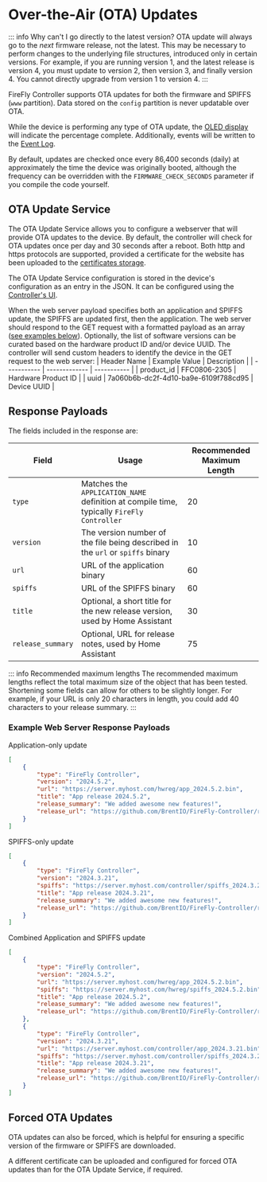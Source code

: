 # Over-the-Air (OTA) Updates

::: info Why can't I go directly to the latest version?
OTA update will always go to the _next_ firmware release, not the latest.  This may be necessary to perform changes to the underlying file structures, introduced only in certain versions.  For example, if you are running version 1, and the latest release is version 4, you must update to version 2, then version 3, and finally version 4.  You cannot directly upgrade from version 1 to version 4.
:::

FireFly Controller supports OTA updates for both the firmware and SPIFFS (`www` partition).  Data stored on the `config` partition is never updatable over OTA.

While the device is performing any type of OTA update, the [OLED display](/controller/support/OLED_screens/#ota-update) will indicate the percentage complete.  Additionally, events will be written to the [Event Log](/controller/support/event_and_error_logs).

By default, updates are checked once every 86,400 seconds (daily) at approximately the time the device was originally booted, although the frequency can be overridden with the `FIRMWARE_CHECK_SECONDS` parameter if you compile the code yourself.

## OTA Update Service
The OTA Update Service allows you to configure a webserver that will provide OTA updates to the device.  By default, the controller will check for OTA updates once per day and 30 seconds after a reboot.  Both http and https protocols are supported, provided a certificate for the website has been uploaded to the [certificates storage](/controller/support/certificate_management).

The OTA Update Service configuration is stored in the device's configuration as an entry in the JSON.  It can be configured using the [Controller's UI](/controller/software/controller/configuration/ota).

When the web server payload specifies both an application and SPIFFS update, the SPIFFS are updated first, then the application.  The web server should respond to the GET request with a formatted payload as an array ([see examples below](#example-web-server-response-payloads)).  Optionally, the list of software versions can be curated based on the hardware product ID and/or device UUID.  The controller will send custom headers to identify the device in the GET request to the web server:
| Header Name | Example Value | Description |
| ----------- | ------------- | ----------- |
| product_id | FFC0806-2305 | Hardware Product ID |
| uuid | 7a060b6b-dc2f-4d10-ba9e-6109f788cd95 | Device UUID |

## Response Payloads

The fields included in the response are:

| Field | Usage | Recommended Maximum Length |
| ----- | ----- | -------------------------- |
| `type` | Matches the `APPLICATION_NAME` definition at compile time, typically `FireFly Controller` | 20 |
| `version` | The version number of the file being described in the `url` or `spiffs` binary | 10 |
| `url` | URL of the application binary | 60 |
| `spiffs` | URL of the SPIFFS binary | 60 |
| `title` | Optional, a short title for the new release version, used by Home Assistant | 30 |
| `release_summary` | Optional, URL for release notes, used by Home Assistant | 75 |

::: info Recommended maximum lengths
The recommended maximum lengths reflect the total maximum size of the object that has been tested.  Shortening some fields can allow for others to be slightly longer.  For example, if your URL is only 20 characters in length, you could add 40 characters to your release summary.
:::


### Example Web Server Response Payloads

Application-only update
```json
[
    {
        "type": "FireFly Controller",
        "version": "2024.5.2",
        "url": "https://server.myhost.com/hwreg/app_2024.5.2.bin",
        "title": "App release 2024.5.2",
        "release_summary": "We added awesome new features!",
        "release_url": "https://github.com/BrentIO/FireFly-Controller/releases/tag/2024.5.2"
    }
]
```

SPIFFS-only update
```json
[
    {
        "type": "FireFly Controller",
        "version": "2024.3.21",
        "spiffs": "https://server.myhost.com/controller/spiffs_2024.3.21.bin",
        "title": "App release 2024.3.21",
        "release_summary": "We added awesome new features!",
        "release_url": "https://github.com/BrentIO/FireFly-Controller/releases/tag/2024.3.21"
    }
]
```

Combined Application and SPIFFS update
```json
[
    {
        "type": "FireFly Controller",
        "version": "2024.5.2",
        "url": "https://server.myhost.com/hwreg/app_2024.5.2.bin",
        "spiffs": "https://server.myhost.com/hwreg/spiffs_2024.5.2.bin",
        "title": "App release 2024.5.2",
        "release_summary": "We added awesome new features!",
        "release_url": "https://github.com/BrentIO/FireFly-Controller/releases/tag/2024.5.2"
    },
    {
        "type": "FireFly Controller",
        "version": "2024.3.21",
        "url": "https://server.myhost.com/controller/app_2024.3.21.bin",
        "spiffs": "https://server.myhost.com/controller/spiffs_2024.3.21.bin",
        "title": "App release 2024.3.21",
        "release_summary": "We added awesome new features!",
        "release_url": "https://github.com/BrentIO/FireFly-Controller/releases/tag/2024.3.21"
    }
]
```

## Forced OTA Updates
OTA updates can also be forced, which is helpful for ensuring a specific version of the firmware or SPIFFS are downloaded.

A different certificate can be uploaded and configured for forced OTA updates than for the OTA Update Service, if required.